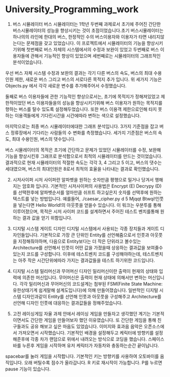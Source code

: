 # University_Programming_work
1. 버스 시뮬레이터
  버스 시뮬레이터는 1학년 두번째 과제로서 초기에 주어진 간단한 버스시뮬레이터의 성능을 향상시키는 것이 초점이었습니다.초기 버스시뮬레이터는 하나의의 라인에 한대의 버스, 한정적인 수의 버스이용자와 이용자가 타면 내리지않는다는 문제점을 갖고 있었습니다. 이 프로젝트에서 시뮬레이터의 기능을 향상시키기위해 첫번째로 버스 자체의 시스템에서의 수정과 보완이 있었고 두번째로 버스 이용자들에 관해서 기능적인 향상이 있었으며 세번째로는 시뮬레이터의 그래프적인 분석이었습니다.

  우선 버스 자체 시스템 수정과 보완의 결과는 각기 다른 버스의 속도, 버스의 최대 수용인원 제한, 새로운 버스 그리고 버스의 서로다른 목적지 추가 입니다. 위 세가지 기능은 Objects.py 에서 각각 새로운 변수를 추가해주어서 수정했습니다.

  둘째로 버스 이용자들에 관한 기능적인 향상으로서는, 초기에 목적지가 정해져있었고 제한적이었던 버스 이용자들을의 성능을 향상시키기위해 버스 이용자가 원하는 목적지를 향하는 버스를 탈수 있도록 설정해두었습니다. 또한 버스 이용객 제한으로인해 타지 못하는 이용객들에게 기다린시간을 시간에따라 변하는 색으로 설정했습니다.

  마지막으로는 최종 버스 시뮬레이터에대한 그래프 분석입니다. 3가지 기준점을 잡고 버스 정류장에서 기다리는 사람들의 수 변화를 측정했습니다. 세가지 기준점은 버스의 속도, 최대 수용인원, 버스의 댓수입니다.

  버스 시뮬레이터의 목적은 초기에 간단하고 문제가 있었던 시뮬레이터를 수정, 보완해 기능을 향상시킨후 그래프로 분석함으로서 최적의 시뮬레이터를 만드는 것이었습니다. 결과적으로 현재 시뮬레이터의 적절한 속도는 각각 3, 4 그리고 5 이고, 버스의 댓수는 세대였으며, 버스의 최대인원은 8로서 최적의 효율을 나타내는 결과로 확인했습니다.

2. 시저사이퍼
  시저 사이퍼란 알파벳을 원하는 숫자만큼 평행으로 밀거나 당겨서 행해지는 암호화 입니다. 기본적인 시저사이퍼의 사용법은 Encrypt (E) Decrypy (D) 를 선택한후에 알파벳순서를 얼마만큼 쉬프트 하고싶은지 숫자를 선택후에 원하는 텍스트를 넣는 방법입니다. 예를들어, ./caesar_cipher.py d 5 Mjqqt Btwqi!인풋을 넣는다면 Hello World!의 아웃풋을 얻을수 있습니다. 이 워크는 우분투를 통해 이루어졌으며, 목적은 시저 사이퍼 코드를 설계하면서 주어진 테스트 벤치를통해 원하는 결과 값을 얻기 위함입니다.

3. 디지털 시스템 게이트 디자인
  디지털 시스템에서 사용되는 각종 장치들과 게이트 디자인들입니다. 기본적으로 가장 큰 단위인 Entity를 선언해줌으로서 인풋과 아웃풋을 지정해줘야하며, 다음으로 Entity보다는 더 작은 단위라고 볼수있는 Architecture를 선언해서 인풋이 어떤 값을 가졌을때 상응하는 결과값을 보여줄수 있는지 코드를 구성합니다. 이후에 테스트벤치 코드를 구성해야하는데, 테스트벤치는 아주 작은 시간단위에따라 가지는 결과값들을 테스트 하기위한 코드입니다.

4. 디지털 시스템 밀리머신과 무어머신 디자인
  밀리머신이란 출력이 현재의 상태와 입력에 의존한 머신입니다. 무어머신은 출력이 현재 상태에 의해서만 변하는 머신입니다. 각각 밀리머신과 무어머신의 코드설계는 첨부된 FSM(Finite State Machine: 유한상태기계 쉽게말해 설계도입니다)에 의해 만들어졌습니다. 일반적인 디지털 시스템 디자인과같이 Entity를 선언해 인풋과 아웃풋을 구성해주고 Architecture를 선언해 디자인 인풋에 대응하는 결과값들을 정해주었습니다.
  
5. 고전 레이싱게임
  자율 과제 안에서 레이싱 게임을 만들자고 생각했던 계기는 기본적이면서도 간단한 게임을 만들어보자 했던 이유였습니다. 또 간단한 게임을 통해 친구들과도 공유 해보고 싶은 마음도 있었습니다. 이미지와 효과음 음악은 오픈소스에서 가져오면서 시작했습니다. 기본적인 배경을 설정해두고 케릭터에 방향키를 설정해준후에 각종 차가 랜덤으로 위에서 내려오는 방식으로 코딩을 했습니다. 스페이스바를 누른후 게임을 시작하며 유저 케릭터가 자동차와 충동하는순간 끝이납니다.
  
  spacebar를 눌러 게임을 시작합니다.
  기본적인 키는 방향키를 사용하여 오토바이를 움직입니다.
  오래 버틸수록 점수가 올라갑니다.
  R 키로 재시작이 가능합니다.
  P를 누르면 pause 기능이 있습니다.
  
  
  
  
